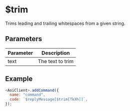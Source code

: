 # $trim

Trims leading and trailing whitespaces from a given string.

## Parameters

| Parameter | Description         |
| --------- | ------------------- |
| text      | The text to trim    |

## Example

```javascript
<AoiClient>.addCommand({
  name: "command",
  code: `$replyMessage[$trim[TkXh]]`,
});
```
